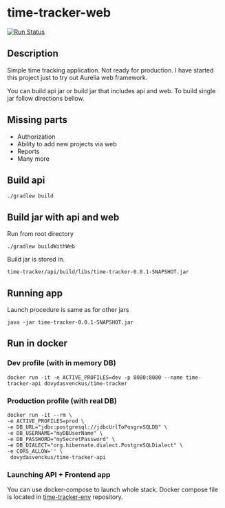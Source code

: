 # time-tracker-web

[![Run Status](https://api.shippable.com/projects/59fe1ab0e07b7707001c66e3/badge?branch=master)]() 
## Description
Simple time tracking application. Not ready for
production. I have started this project just to try out
Aurelia web framework.

You can build api jar or build jar that includes api and web.
To build single jar follow directions bellow.

## Missing parts
  * Authorization
  * Ability to add new projects via web
  * Reports
  * Many more
  
## Build api

    ./gradlew build

## Build jar with api and web
Run from root directory

    ./gradlew buildWithWeb
     
     
Build jar is stored in.

    time-tracker/api/build/libs/time-tracker-0.0.1-SNAPSHOT.jar


## Running app

Launch procedure is same as for other jars

    java -jar time-tracker-0.0.1-SNAPSHOT.jar
    

## Run in docker

### Dev profile (with in memory DB)
    docker run -it -e ACTIVE_PROFILES=dev -p 8080:8080 --name time-tracker-api dovydasvenckus/time-tracker

### Production profile (with real DB)    
    docker run -it --rm \
    -e ACTIVE_PROFILES=prod \
    -e DB_URL="jdbc:postgresql://jdbcUrlToPosgreSQLDB" \
    -e DB_USERNAME="myDBUserName" \
    -e DB_PASSWORD="mySecretPassword" \
    -e DB_DIALECT="org.hibernate.dialect.PostgreSQLDialect" \
    -e CORS_ALLOW='' \
     dovydasvenckus/time-tracker-api
     
### Launching API + Frontend app
You can use docker-compose to launch whole stack.
 Docker compose file is located in [time-tracker-env](https://github.com/dovydasvenckus/time-tracker-env)
 repository.
